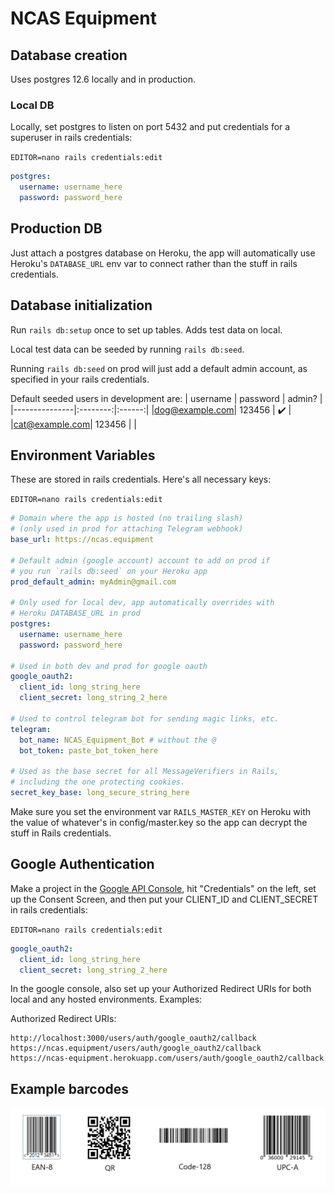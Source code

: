 # NCAS Equipment

## Database creation

Uses postgres 12.6 locally and in production.

### Local DB

Locally, set postgres to listen on port 5432 and put credentials for a
superuser in rails credentials:

`EDITOR=nano rails credentials:edit`

```yml
postgres:
  username: username_here
  password: password_here
```

## Production DB

Just attach a postgres database on Heroku, the app will automatically use
Heroku's `DATABASE_URL` env var to connect rather than the stuff in rails
credentials.

## Database initialization

Run `rails db:setup` once to set up tables. Adds test data on local.

Local test data can be seeded by running `rails db:seed`.

Running `rails db:seed` on prod will just add a default admin account, as
specified in your rails credentials.

Default seeded users in development are:
| username | password | admin? |
|---------------|:--------:|:------:|
|dog@example.com| 123456 | ✔️ |
|cat@example.com| 123456 | |

## Environment Variables

These are stored in rails credentials. Here's all necessary keys:

`EDITOR=nano rails credentials:edit`

```yml
# Domain where the app is hosted (no trailing slash)
# (only used in prod for attaching Telegram webhook)
base_url: https://ncas.equipment

# Default admin (google account) account to add on prod if
# you run `rails db:seed` on your Heroku app
prod_default_admin: myAdmin@gmail.com

# Only used for local dev, app automatically overrides with
# Heroku DATABASE_URL in prod
postgres:
  username: username_here
  password: password_here

# Used in both dev and prod for google oauth
google_oauth2:
  client_id: long_string_here
  client_secret: long_string_2_here

# Used to control telegram bot for sending magic links, etc.
telegram:
  bot_name: NCAS_Equipment_Bot # without the @
  bot_token: paste_bot_token_here

# Used as the base secret for all MessageVerifiers in Rails,
# including the one protecting cookies.
secret_key_base: long_secure_string_here
```

Make sure you set the environment var `RAILS_MASTER_KEY` on Heroku with
the value of whatever's in config/master.key so the app can decrypt the stuff
in Rails credentials.

## Google Authentication

Make a project in the
[Google API Console](https://console.developers.google.com/apis/), hit
"Credentials" on the left, set up the Consent Screen, and then put your
CLIENT_ID and CLIENT_SECRET in rails credentials:

`EDITOR=nano rails credentials:edit`

```yml
google_oauth2:
  client_id: long_string_here
  client_secret: long_string_2_here
```

In the google console, also set up your Authorized Redirect URIs for both local
and any hosted environments. Examples:

Authorized Redirect URIs:

```
http://localhost:3000/users/auth/google_oauth2/callback
https://ncas.equipment/users/auth/google_oauth2/callback
https://ncas-equipment.herokuapp.com/users/auth/google_oauth2/callback
```

## Example barcodes

![Example Barcodes](./example-barcodes.png)
